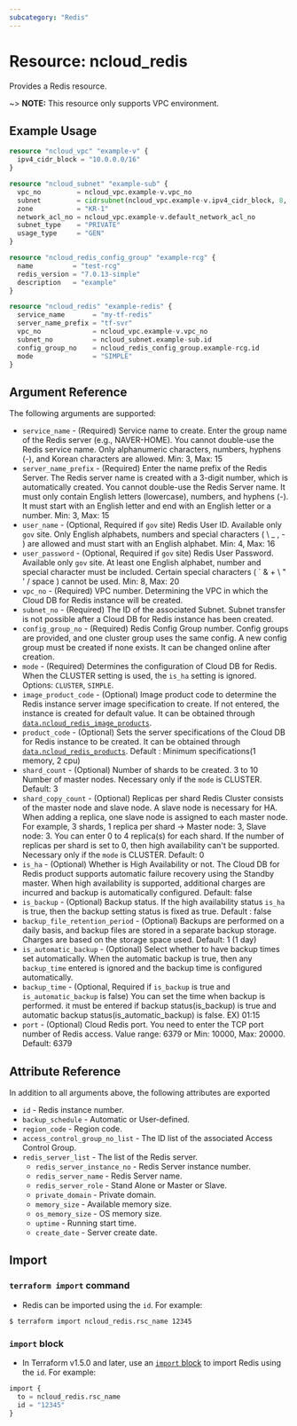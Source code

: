 ```yaml
---
subcategory: "Redis"
---
```



# Resource: ncloud_redis

Provides a Redis resource.

~> **NOTE:** This resource only supports VPC environment.

## Example Usage

```terraform
resource "ncloud_vpc" "example-v" {
  ipv4_cidr_block = "10.0.0.0/16"
}

resource "ncloud_subnet" "example-sub" {
  vpc_no         = ncloud_vpc.example-v.vpc_no
  subnet         = cidrsubnet(ncloud_vpc.example-v.ipv4_cidr_block, 8, 1)
  zone           = "KR-1"
  network_acl_no = ncloud_vpc.example-v.default_network_acl_no
  subnet_type    = "PRIVATE"
  usage_type     = "GEN"
}

resource "ncloud_redis_config_group" "example-rcg" {
  name          = "test-rcg"
  redis_version = "7.0.13-simple"
  description   = "example"
}

resource "ncloud_redis" "example-redis" {
  service_name       = "my-tf-redis"
  server_name_prefix = "tf-svr"
  vpc_no             = ncloud_vpc.example-v.vpc_no
  subnet_no          = ncloud_subnet.example-sub.id 
  config_group_no    = ncloud_redis_config_group.example-rcg.id
  mode               = "SIMPLE"
}
```

## Argument Reference
The following arguments are supported:

* `service_name` - (Required) Service name to create. Enter the group name of the Redis server (e.g., NAVER-HOME). You cannot double-use the Redis service name. Only alphanumeric characters, numbers, hyphens (-), and Korean characters are allowed. Min: 3, Max: 15
* `server_name_prefix` - (Required) Enter the name prefix of the Redis Server. The Redis server name is created with a 3-digit number, which is automatically created. You cannot double-use the Redis Server name. It must only contain English letters (lowercase), numbers, and hyphens (-). It must start with an English letter and end with an English letter or a number. Min: 3, Max: 15
* `user_name` - (Optional, Required if `gov` site) Redis User ID. Available only `gov` site. Only English alphabets, numbers and special characters ( \ _ , - ) are allowed and must start with an English alphabet. Min: 4, Max: 16
* `user_password` - (Optional, Required if `gov` site) Redis User Password. Available only `gov` site. At least one English alphabet, number and special character must be included. Certain special characters ( ` & + \ " ' / space ) cannot be used. Min: 8, Max: 20
* `vpc_no` - (Required) VPC number. Determining the VPC in which the Cloud DB for Redis instance will be created.
* `subnet_no` - (Required) The ID of the associated Subnet. Subnet transfer is not possible after a Cloud DB for Redis instance has been created.
* `config_group_no` - (Required) Redis Config Group number. Config groups are provided, and one cluster group uses the same config. A new config group must be created if none exists. It can be changed online after creation.
* `mode` - (Required) Determines the configuration of Cloud DB for Redis. When the CLUSTER setting is used, the `is_ha` setting is ignored. Options: `CLUSTER`, `SIMPLE`.
* `image_product_code` - (Optional) Image product code to determine the Redis instance server image specification to create. If not entered, the instance is created for default value. It can be obtained through [`data.ncloud_redis_image_products`](../data-sources/redis_image_products.md).
* `product_code` - (Optional) Sets the server specifications of the Cloud DB for Redis instance to be created. It can be obtained through [`data.ncloud_redis_products`](../data-sources/redis_products.md). Default : Minimum specifications(1 memory, 2 cpu)
* `shard_count` - (Optional) Number of shards to be created.  3 to 10 Number of master nodes. Necessary only if the `mode` is CLUSTER. Default: 3
* `shard_copy_count` - (Optional) Replicas per shard Redis Cluster consists of the master node and slave node. A slave node is necessary for HA. When adding a replica, one slave node is assigned to each master node.  For example, 3 shards, 1 replica per shard -> Master node: 3, Slave node: 3. You can enter 0 to 4 replica(s) for each shard. If the number of replicas per shard is set to 0, then high availability can't be supported. Necessary only if the `mode` is CLUSTER. Default: 0
* `is_ha` - (Optional) Whether is High Availability or not. The Cloud DB for Redis product supports automatic failure recovery using the Standby master. When high availability is supported, additional charges are incurred and backup is automatically configured. Default: false
* `is_backup` - (Optional) Backup status. If the high availability status `is_ha` is true, then the backup setting status is fixed as true. Default : false
* `backup_file_retention_period` - (Optional) Backups are performed on a daily basis, and backup files are stored in a separate backup storage. Charges are based on the storage space used. Default: 1 (1 day)
* `is_automatic_backup` - (Optional) Select whether to have backup times set automatically. When the automatic backup is true, then any `backup_time` entered is ignored and the backup time is configured automatically.
* `backup_time` - (Optional, Required if `is_backup` is true and `is_automatic_backup` is false) You can set the time when backup is performed. it must be entered if backup status(is_backup) is true and automatic backup status(is_automatic_backup) is false. EX) 01:15
* `port` - (Optional) Cloud Redis port. You need to enter the TCP port number of Redis access. Value range:	6379 or Min: 10000, Max: 20000. Default: 6379

## Attribute Reference
In addition to all arguments above, the following attributes are exported

* `id` - Redis instance number.
* `backup_schedule` - Automatic or User-defined.
* `region_code` - Region code.
* `access_control_group_no_list` - The ID list of the associated Access Control Group.
* `redis_server_list` - The list of the Redis server.
  * `redis_server_instance_no` - Redis Server instance number.
  * `redis_server_name` - Redis Server name.
  * `redis_server_role` - Stand Alone or Master or Slave.
  * `private_domain` - Private domain.
  * `memory_size` - Available memory size.
  * `os_memory_size` - OS memory size.
  * `uptime` - Running start time.
  * `create_date` - Server create date.

## Import

### `terraform import` command

* Redis can be imported using the `id`. For example:

```console
$ terraform import ncloud_redis.rsc_name 12345
```

### `import` block

* In Terraform v1.5.0 and later, use an [`import` block](https://developer.hashicorp.com/terraform/language/import) to import Redis using the `id`. For example:

```terraform
import {
  to = ncloud_redis.rsc_name
  id = "12345"
}
```
